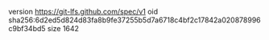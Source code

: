 version https://git-lfs.github.com/spec/v1
oid sha256:6d2ed5d824d83fa8b9fe37255b5d7a6718c4bf2c17842a020878996c9bf34bd5
size 1642
